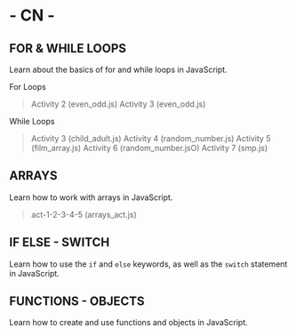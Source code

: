 # - CN -

## FOR & WHILE LOOPS
Learn about the basics of for and while loops in JavaScript.

For Loops
> Activity 2 (even_odd.js)
> Activity 3 (even_odd.js)

While Loops
> Activity 3 (child_adult.js)
> Activity 4 (random_number.js)
> Activity 5 (film_array.js)
> Activity 6 (random_number.jsO)
> Activity 7 (smp.js)

## ARRAYS 
Learn how to work with arrays in JavaScript.

> act-1-2-3-4-5 (arrays_act.js)


## IF ELSE - SWITCH
Learn how to use the `if` and `else` keywords, as well as the `switch` statement in JavaScript.

## FUNCTIONS - OBJECTS
Learn how to create and use functions and objects in JavaScript.
